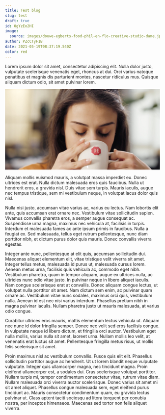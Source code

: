 ```yaml
---
title: Test blog
slug: test
draft: true
id: 0gYzEo2HI
image:
  source: images/douwe-egberts-food-phil-en-flo-creative-studio-dame.jpg
author: PZcCTyF1B
date: 2021-05-19T08:37:19.540Z
color: red
---
```

Lorem ipsum dolor sit amet, consectetur adipiscing elit. Nulla dolor justo, vulputate scelerisque venenatis eget, rhoncus at dui. Orci varius natoque penatibus et magnis dis parturient montes, nascetur ridiculus mus. Quisque aliquam dictum odio, sit amet pulvinar lorem.

![](images/douwe-egberts-food-phil-en-flo-creative-studio-dame.jpg)

 Aliquam mollis euismod mauris, a volutpat massa imperdiet eu. Donec ultrices est erat. Nulla dictum malesuada eros quis faucibus. Nulla ut hendrerit eros, a gravida nisl. Duis vitae sem turpis. Mauris iaculis, augue nec tempus tristique, sem mi vestibulum neque, in volutpat lacus dolor quis nisl.

Nulla nisi justo, accumsan vitae varius ac, varius eu lectus. Nam lobortis elit ante, quis accumsan erat ornare nec. Vestibulum vitae sollicitudin sapien. Vivamus convallis pharetra eros, a semper augue consequat ac. Suspendisse urna magna, maximus nec vehicula at, facilisis in turpis. Interdum et malesuada fames ac ante ipsum primis in faucibus. Nulla a feugiat ex. Sed malesuada, tellus eget rutrum pellentesque, nunc diam porttitor nibh, et dictum purus dolor quis mauris. Donec convallis viverra egestas.

Integer ante nunc, pellentesque at elit quis, accumsan sollicitudin dui. Maecenas aliquet elementum elit, vitae tristique velit viverra sit amet. Integer tellus metus, malesuada id purus ut, malesuada cursus lorem. Aenean metus urna, facilisis quis vehicula ac, commodo eget nibh. Vestibulum pharetra, quam in tempor aliquam, augue ex ultrices nulla, ac ultricies nunc odio vitae justo. In pulvinar neque in libero aliquet iaculis. Nam congue scelerisque erat at convallis. Donec aliquam congue lectus, ut volutpat nulla porttitor sit amet. Nam dictum sem enim, ac pulvinar quam ornare ac. Vestibulum vitae nunc sodales, maximus orci quis, vestibulum nulla. Aenean id est nec nisi varius interdum. Phasellus pretium nibh in magna pulvinar iaculis. Nullam pharetra justo ut mauris malesuada, at varius odio congue.

Curabitur ultrices eros mauris, mattis elementum lectus vehicula ut. Aliquam nec nunc id dolor fringilla semper. Donec nec velit sed eros facilisis congue. In vulputate neque id libero dictum, et fringilla orci auctor. Vestibulum eget nulla mollis, varius nulla sit amet, laoreet urna. Nullam mollis leo velit, at venenatis erat luctus sit amet. Pellentesque fringilla metus risus, ut mollis felis scelerisque sit amet.

Proin maximus nisl ac vestibulum convallis. Fusce quis elit elit. Phasellus sollicitudin porttitor augue ac hendrerit. Ut ut lorem blandit neque vulputate vulputate. Integer quis ullamcorper magna, nec tincidunt magna. Proin eleifend ullamcorper est, a sodales dui. Cras scelerisque volutpat porttitor. Nullam turpis mi, tempor condimentum consectetur vitae, rutrum vitae diam. Nullam malesuada orci viverra auctor scelerisque. Donec varius sit amet mi sit amet aliquet. Phasellus congue malesuada sem, eget eleifend purus tincidunt ac. Mauris consectetur condimentum quam, eu gravida lectus pulvinar ut. Class aptent taciti sociosqu ad litora torquent per conubia nostra, per inceptos himenaeos. Maecenas sed tortor non felis aliquet viverra.